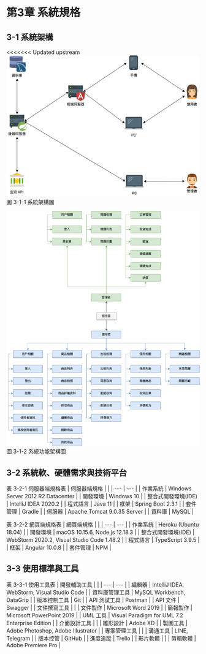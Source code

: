 # 第3章 系統規格

## 3-1 系統架構
<<<<<<< Updated upstream
![圖 3-1-1 系統架構圖](./images/CH3/圖3-1-1系統架構圖.jpg)
<br>
圖 3-1-1 系統架構圖

![圖 3-1-2 系統功能架構圖](./images/CH3/圖3-1-2系統功能架構圖.jpg)
<br>
圖 3-1-2 系統功能架構圖

## 3-2 系統軟、硬體需求與技術平台
表 3-2-1 伺服器端規格表
| 伺服器端規格 |  |
| --- | --- |
| 作業系統 | Windows Server 2012 R2 Datacenter |
| 開發環境 | Windows 10 |
| 整合式開發環境(IDE) | IntelliJ IDEA 2020.2 |
| 程式語言 | Java 11 |
| 框架 | Spring Boot 2.3.1 |
| 套件管理 | Gradle |
| 伺服器 | Apache Tomcat 9.0.35 Server |
| 資料庫 | MySQL |

表 3-2-2 網頁端規格表
| 網頁端規格 |  |
| --- | --- |
| 作業系統 | Heroku (Ubuntu 18.04) |
| 開發環境 | macOS 10.15.6, Node.js 12.18.3 |
| 整合式開發環境(IDE) | WebStorm 2020.2, Visual Studio Code 1.48.2 |
| 程式語言 | TypeScript 3.9.5 |
| 框架 | Angular 10.0.8 |
| 套件管理 | NPM |

## 3-3 使用標準與工具
表 3-3-1 使用工具表
| 開發輔助工具 |  |
| --- | --- |
| 編輯器 | IntelliJ IDEA, WebStorm, Visual Studio Code |
| 資料庫管理工具 | MySQL Workbench, DataGrip |
| 版本控制工具 | Git |
| API 測試工具 | Postman |
| API 文件 | Swagger |
| 文件撰寫工具 |  |
| 文件製作 | Microsoft Word 2019 |
| 簡報製作 | Microsoft PowerPoint 2019 |
| UML 工具 | Visual Paradigm for UML 7.2 Enterprise Edition |
| 介面設計工具 |  |
| 雛形設計 | Adobe XD |
| 製圖工具 | Adobe Photoshop, Adobe Illustrator |
| 專案管理工具 |  |
| 溝通工具 | LINE, Telegram |
| 版本控管 | GitHub |
| 進度追蹤 | Trello |
| 影片軟體 |  |
| 剪輯軟體 | Adobe Premiere Pro |